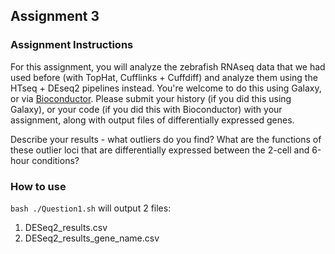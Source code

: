 ## Assignment 3
### Assignment Instructions
For this assignment, you will analyze the zebrafish RNAseq data that we had used before (with TopHat, Cufflinks + Cuffdiff) and analyze them using the HTseq + DEseq2 pipelines instead. You're welcome to do this using Galaxy, or via [Bioconductor](https://www.bioconductor.org/packages/release/bioc/vignettes/DESeq2/inst/doc/DESeq2.html). Please submit your history (if you did this using Galaxy), or your code (if you did this with Bioconductor) with your assignment, along with output files of differentially expressed genes.

Describe your results - what outliers do you find? What are the functions of these outlier loci that are differentially expressed between the 2-cell and 6-hour conditions?

### How to use
`bash ./Question1.sh` will output 2 files:

1. DESeq2_results.csv
2. DESeq2_results_gene_name.csv

